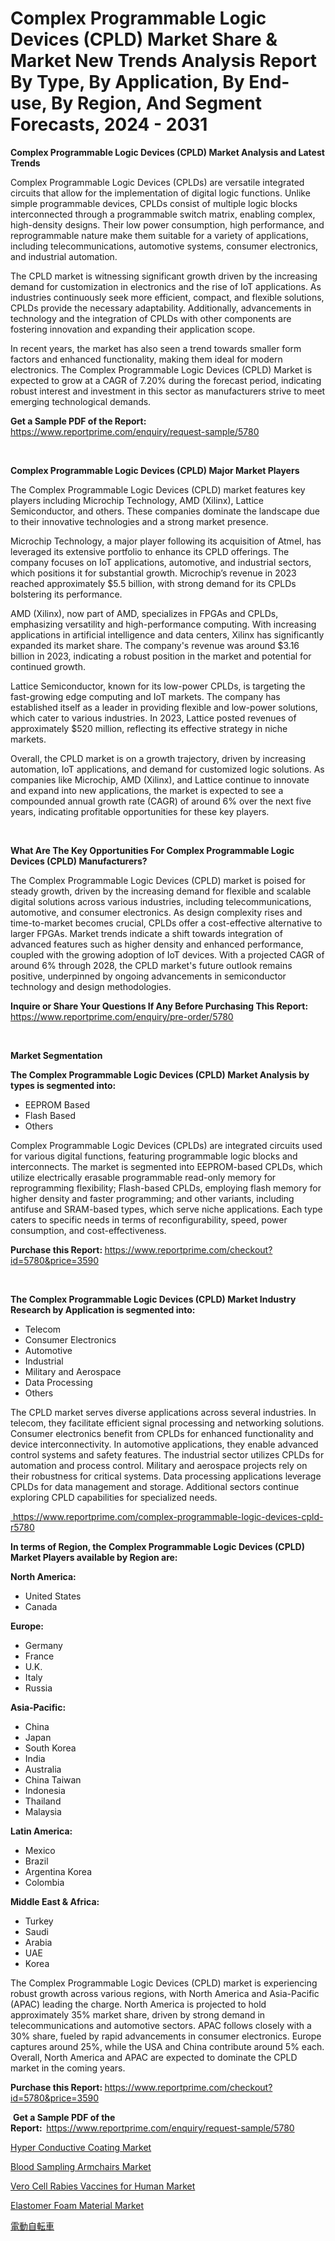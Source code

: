 <p><h1>Complex Programmable Logic Devices (CPLD) Market Share & Market New Trends Analysis Report By Type, By Application, By End-use, By Region, And Segment Forecasts, 2024 - 2031</h1></p><p><strong>Complex Programmable Logic Devices (CPLD) Market Analysis and Latest Trends</strong></p>
<p><p>Complex Programmable Logic Devices (CPLDs) are versatile integrated circuits that allow for the implementation of digital logic functions. Unlike simple programmable devices, CPLDs consist of multiple logic blocks interconnected through a programmable switch matrix, enabling complex, high-density designs. Their low power consumption, high performance, and reprogrammable nature make them suitable for a variety of applications, including telecommunications, automotive systems, consumer electronics, and industrial automation.</p><p>The CPLD market is witnessing significant growth driven by the increasing demand for customization in electronics and the rise of IoT applications. As industries continuously seek more efficient, compact, and flexible solutions, CPLDs provide the necessary adaptability. Additionally, advancements in technology and the integration of CPLDs with other components are fostering innovation and expanding their application scope.</p><p>In recent years, the market has also seen a trend towards smaller form factors and enhanced functionality, making them ideal for modern electronics. The Complex Programmable Logic Devices (CPLD) Market is expected to grow at a CAGR of 7.20% during the forecast period, indicating robust interest and investment in this sector as manufacturers strive to meet emerging technological demands.</p></p>
<p><strong>Get a Sample PDF of the Report:&nbsp;</strong> <a href="https://www.reportprime.com/enquiry/request-sample/5780">https://www.reportprime.com/enquiry/request-sample/5780</a></p>
<p>&nbsp;</p>
<p><strong>Complex Programmable Logic Devices (CPLD) Major Market Players</strong></p>
<p><p>The Complex Programmable Logic Devices (CPLD) market features key players including Microchip Technology, AMD (Xilinx), Lattice Semiconductor, and others. These companies dominate the landscape due to their innovative technologies and a strong market presence.</p><p>Microchip Technology, a major player following its acquisition of Atmel, has leveraged its extensive portfolio to enhance its CPLD offerings. The company focuses on IoT applications, automotive, and industrial sectors, which positions it for substantial growth. Microchip’s revenue in 2023 reached approximately $5.5 billion, with strong demand for its CPLDs bolstering its performance.</p><p>AMD (Xilinx), now part of AMD, specializes in FPGAs and CPLDs, emphasizing versatility and high-performance computing. With increasing applications in artificial intelligence and data centers, Xilinx has significantly expanded its market share. The company's revenue was around $3.16 billion in 2023, indicating a robust position in the market and potential for continued growth.</p><p>Lattice Semiconductor, known for its low-power CPLDs, is targeting the fast-growing edge computing and IoT markets. The company has established itself as a leader in providing flexible and low-power solutions, which cater to various industries. In 2023, Lattice posted revenues of approximately $520 million, reflecting its effective strategy in niche markets.</p><p>Overall, the CPLD market is on a growth trajectory, driven by increasing automation, IoT applications, and demand for customized logic solutions. As companies like Microchip, AMD (Xilinx), and Lattice continue to innovate and expand into new applications, the market is expected to see a compounded annual growth rate (CAGR) of around 6% over the next five years, indicating profitable opportunities for these key players.</p></p>
<p>&nbsp;</p>
<p><strong>What Are The Key Opportunities For Complex Programmable Logic Devices (CPLD) Manufacturers?</strong></p>
<p><p>The Complex Programmable Logic Devices (CPLD) market is poised for steady growth, driven by the increasing demand for flexible and scalable digital solutions across various industries, including telecommunications, automotive, and consumer electronics. As design complexity rises and time-to-market becomes crucial, CPLDs offer a cost-effective alternative to larger FPGAs. Market trends indicate a shift towards integration of advanced features such as higher density and enhanced performance, coupled with the growing adoption of IoT devices. With a projected CAGR of around 6% through 2028, the CPLD market's future outlook remains positive, underpinned by ongoing advancements in semiconductor technology and design methodologies.</p></p>
<p><strong>Inquire or Share Your Questions If Any Before Purchasing This Report:</strong> <a href="https://www.reportprime.com/enquiry/pre-order/5780">https://www.reportprime.com/enquiry/pre-order/5780</a></p>
<p>&nbsp;</p>
<p><strong>Market Segmentation</strong></p>
<p><strong>The Complex Programmable Logic Devices (CPLD) Market Analysis by types is segmented into:</strong></p>
<p><ul><li>EEPROM Based</li><li>Flash Based</li><li>Others</li></ul></p>
<p><p>Complex Programmable Logic Devices (CPLDs) are integrated circuits used for various digital functions, featuring programmable logic blocks and interconnects. The market is segmented into EEPROM-based CPLDs, which utilize electrically erasable programmable read-only memory for reprogramming flexibility; Flash-based CPLDs, employing flash memory for higher density and faster programming; and other variants, including antifuse and SRAM-based types, which serve niche applications. Each type caters to specific needs in terms of reconfigurability, speed, power consumption, and cost-effectiveness.</p></p>
<p><strong>Purchase this Report:&nbsp;</strong><a href="https://www.reportprime.com/checkout?id=5780&price=3590">https://www.reportprime.com/checkout?id=5780&price=3590</a></p>
<p>&nbsp;</p>
<p><strong>The Complex Programmable Logic Devices (CPLD) Market Industry Research by Application is segmented into:</strong></p>
<p><ul><li>Telecom</li><li>Consumer Electronics</li><li>Automotive</li><li>Industrial</li><li>Military and Aerospace</li><li>Data Processing</li><li>Others</li></ul></p>
<p><p>The CPLD market serves diverse applications across several industries. In telecom, they facilitate efficient signal processing and networking solutions. Consumer electronics benefit from CPLDs for enhanced functionality and device interconnectivity. In automotive applications, they enable advanced control systems and safety features. The industrial sector utilizes CPLDs for automation and process control. Military and aerospace projects rely on their robustness for critical systems. Data processing applications leverage CPLDs for data management and storage. Additional sectors continue exploring CPLD capabilities for specialized needs.</p></p>
<p><a href="https://www.reportprime.com/complex-programmable-logic-devices-cpld-r5780">&nbsp;https://www.reportprime.com/complex-programmable-logic-devices-cpld-r5780</a></p>
<p><strong>In terms of Region, the Complex Programmable Logic Devices (CPLD) Market Players available by Region are:</strong></p>
<p>
    <p> <strong> North America: </strong>
        <ul>
            <li>United States</li>
            <li>Canada</li>
        </ul>
        </p> 
    <p> <strong> Europe: </strong>
        <ul>
            <li>Germany</li>
            <li>France</li>
            <li>U.K.</li>
            <li>Italy</li>
            <li>Russia</li>
        </ul>
        </p> 
    <p> <strong> Asia-Pacific: </strong>
        <ul>
            <li>China</li>
            <li>Japan</li>
            <li>South Korea</li>
            <li>India</li>
            <li>Australia</li>
            <li>China Taiwan</li>
            <li>Indonesia</li>
            <li>Thailand</li>
            <li>Malaysia</li>
        </ul>
        </p> 
    <p> <strong> Latin America: </strong>
        <ul>
            <li>Mexico</li>
            <li>Brazil</li>
            <li>Argentina Korea</li>
            <li>Colombia</li>
        </ul>
        </p> 
    <p> <strong> Middle East & Africa: </strong>
        <ul>
            <li>Turkey</li>
            <li>Saudi</li>
            <li>Arabia</li>
            <li>UAE</li>
            <li>Korea</li>
        </ul>
    </p>
    </p>
<p><p>The Complex Programmable Logic Devices (CPLD) market is experiencing robust growth across various regions, with North America and Asia-Pacific (APAC) leading the charge. North America is projected to hold approximately 35% market share, driven by strong demand in telecommunications and automotive sectors. APAC follows closely with a 30% share, fueled by rapid advancements in consumer electronics. Europe captures around 25%, while the USA and China contribute around 5% each. Overall, North America and APAC are expected to dominate the CPLD market in the coming years.</p></p>
<p><strong>Purchase this Report: </strong><a href="https://www.reportprime.com/checkout?id=5780&price=3590">https://www.reportprime.com/checkout?id=5780&price=3590</a></p>
<p>&nbsp;<strong>Get a Sample PDF of the Report:&nbsp;&nbsp;</strong><a href="https://www.reportprime.com/enquiry/request-sample/5780">https://www.reportprime.com/enquiry/request-sample/5780</a></p>
<p><strong></strong></p>
<p><p><a href="https://medium.com/@gyuj5h/hyper-conductive-coating-market-insights-product-type-application-trends-and-regional-analysis-ff8d460ed81e">Hyper Conductive Coating Market</a></p><p><a href="https://issuu.com/reportprime-2/docs/blood-sampling-armchairs-market-siz_f558995125ba92">Blood Sampling Armchairs Market</a></p><p><a href="https://issuu.com/reportprime-2/docs/vero-cell-rabies-vaccines-for-human_a388e78284b4a7">Vero Cell Rabies Vaccines for Human Market</a></p><p><a href="https://medium.com/@gyuj5h/global-elastomer-foam-material-market-analysis-key-market-trends-and-future-projections-3c43efa0a3d5">Elastomer Foam Material Market</a></p><p><a href="https://medium.com/@alenaieme/%E9%9B%BB%E5%8B%95%E8%87%AA%E8%BB%A2%E8%BB%8A%E5%B8%82%E5%A0%B4-2024%E5%B9%B4%E3%81%8B%E3%82%892031%E5%B9%B4%E3%81%BE%E3%81%A7%E3%81%AE%E6%A5%AD%E7%95%8C%E5%8B%95%E5%90%91%E3%81%A8%E4%BA%88%E6%B8%AC-301e2e215c94">電動自転車</a></p></p>